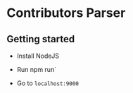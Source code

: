 # Contributors Parser

## Getting started

- Install NodeJS

- Run npm run`

- Go to `localhost:9000`
